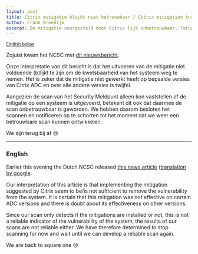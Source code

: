```yaml
---
layout: post
title: Citrix mitigatie blijkt niet betrouwbaar / Citrix mitigation turns out to be unreliable
author: Frank Breedijk
excerpt: De mitigatie voorgesteld door Citrix lijk onbetrouwbaar. Terug bij af. 😢 / Citrix's mitigation is unreliable. We are back to square one 😢
---
```

<p>
	<small><a href='{{ page.url }}#english'>English below</a></small>
</p>

Zojuist kwam het NCSC met [dit nieuwsbericht](https://www.ncsc.nl/actueel/nieuws/2020/januari/16/door-citrix-geadviseerde-mitigerende-maatregelen-niet-altijd-effectief). 

Onze interpretatie van dit bericht is dat het uitvoeren van de mitigatie niet voldoende (b)lijkt te zijn om de kwetsbaarheid van het systeem weg te nemen. Het is zeker dat de mitigatie niet gewerkt heeft op bepaalde versies van Citrix ADC en over alle andere versies is twijfel.

Aangezien de scan van het Security Meldpunt alleen kon vaststellen of de mitigatie op een systeem is uitgevoerd, betekent dit ook dat daarmee de scan onbetrouwbaar is geworden. We hebben daarom besloten het scannen en notificeren op te schorten tot het moment dat we weer een betrouwbare scan kunnen ontwikkelen.

We zijn terug bij af 😢

<hr>

### <a name="english"></a>English

Earlier this evening the Dutch NCSC released [this news article](https://www.ncsc.nl/actueel/nieuws/2020/januari/16/door-citrix-geadviseerde-mitigerende-maatregelen-niet-altijd-effectief) ([translation by google](https://translate.google.com/translate?hl=&sl=auto&tl=en&u=https%3A%2F%2Fwww.ncsc.nl%2Factueel%2Fnieuws%2F2020%2Fjanuari%2F16%2Fdoor-citrix-geadviseerde-mitigerende-maatregelen-niet-altijd-effectief). 

Our interpretation of this article is that implementing the mitigation suggested by Citrix seem to be/is not sufficient to remove the vulnerability from the system. It is certain that this mitigation was not effective on certain ADC versions and there is doubt about its effectiveness on other versions.

Since our scan only detects if the mitigations are installed or not, this is not a reliable indicator of the vulnerability of the system, the results of our scans are not reliable either. We have therefore determined to stop scanning for now and wait until we can develop a reliable scan again.

We are back to square one 😢

